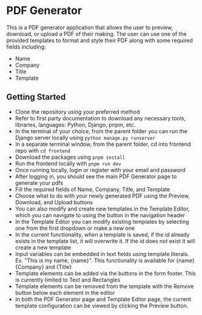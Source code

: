 # PDF Generator

This is a PDF generator application that allows the user to preview, download, or upload a PDF of their making.
The user can use one of the provided templates to format and style their PDF along with some required fields including:
 - Name
 - Company
 - Title
 - Template

## Getting Started
 - Clone the repository using your preferred method
 - Refer to first party documentation to download any necessary tools, libraries, languages: Python, Django, pnpm, etc.
 - In the terminal of your choice, from the parent folder you can run the Django server locally using `python manage.py runserver`
 - In a separate terminal window, from the parent folder, cd into frontend repo with `cd frontend`
 - Download the packages using `pnpm install`
 - Run the frontend locally with `pnpm run dev`
 - Once running locally, login or register with your email and password
 - After logging in, you should see the main PDF Generator page to generate your pdfs
 - Fill the required fields of Name, Company, Title, and Template
 - Choose what to do with your newly generated PDF using the Preview, Download, and Upload buttons
 - You can also modify and create new templates in the Template Editor, which you can navigate to using the button in the navigation header
 - In the Template Editor you can modify existing templates by selecting one from the first dropdown or make a new one
 - In the current functionality, when a template is saved, if the id already exists in the template list, it will overwrite it. If the id does not exist it will create a new template
 - Input variables can be embedded in text fields using template literals. Ex. "This is my name, {name}". This functionality is available for {name} {Company} and {Title}
 - Template elements can be added via the buttons in the form footer. This is currently limited to Text and Rectangles
 - Template elements can be removed from the template with the Remove button below each element in the editor
 - In both the PDF Generator page and Template Editor page, the current template configuration can be viewed by clicking the Preview button.
